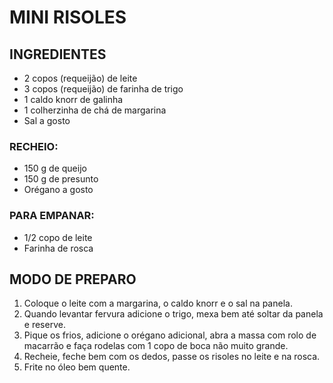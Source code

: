 # MINI RISOLES

## INGREDIENTES

- 2 copos (requeijão) de leite
- 3 copos (requeijão) de farinha de trigo
- 1 caldo knorr de galinha
- 1 colherzinha de chá de margarina
- Sal a gosto

### RECHEIO:

- 150 g de queijo
- 150 g de presunto
- Orégano a gosto

### PARA EMPANAR:

- 1/2 copo de leite
- Farinha de rosca

## MODO DE PREPARO

1. Coloque o leite com a margarina, o caldo knorr e o sal na panela.
2. Quando levantar fervura adicione o trigo, mexa bem até soltar da panela e reserve.
3. Pique os frios, adicione o orégano adicional, abra a massa com rolo de macarrão e faça rodelas com 1 copo de boca não muito grande.
4. Recheie, feche bem com os dedos, passe os risoles no leite e na rosca.
5. Frite no óleo bem quente.